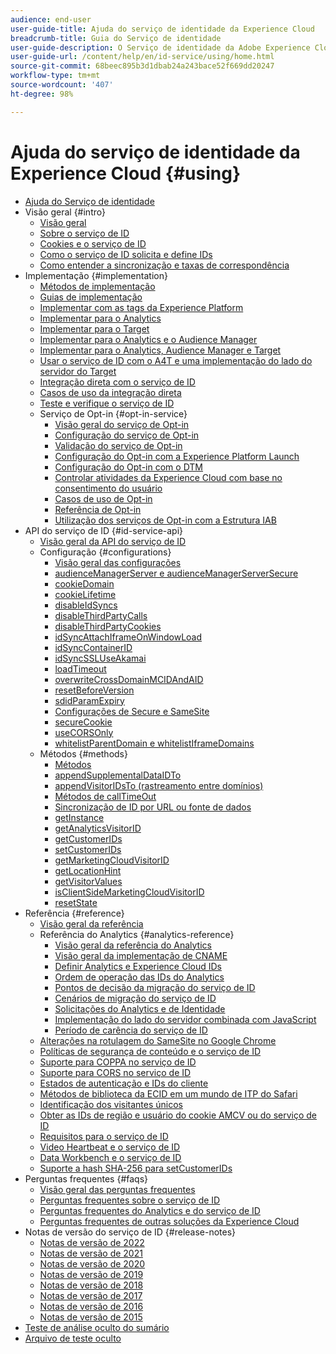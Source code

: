 ```yaml
---
audience: end-user
user-guide-title: Ajuda do serviço de identidade da Experience Cloud
breadcrumb-title: Guia do Serviço de identidade
user-guide-description: O Serviço de identidade da Adobe Experience Cloud fornece uma ID contínua e universal que identifica seus visitantes em todas as soluções da Experience Cloud. Ele ajuda a substituir o código de geração de ID herdado para soluções e serviços da Experience Cloud.
user-guide-url: /content/help/en/id-service/using/home.html
source-git-commit: 68beec895b3d1dbab24a243bace52f669dd20247
workflow-type: tm+mt
source-wordcount: '407'
ht-degree: 98%

---
```



# Ajuda do serviço de identidade da Experience Cloud {#using}

+ [Ajuda do Serviço de identidade](home.md)
+ Visão geral {#intro}
   + [Visão geral](introduction/overview.md)
   + [Sobre o serviço de ID](introduction/about-id-service.md)
   + [Cookies e o serviço de ID](introduction/cookies.md)
   + [Como o serviço de ID solicita e define IDs](introduction/id-request.md)
   + [Como entender a sincronização e taxas de correspondência](introduction/match-rates.md)
+ Implementação {#implementation}
   + [Métodos de implementação](implementation-guides/implementation-methods.md)
   + [Guias de implementação](implementation-guides/implementation-guides.md)
   + [Implementar com as tags da Experience Platform](implementation-guides/ecid-implement-with-launch.md)
   + [Implementar para o Analytics](implementation-guides/setup-analytics.md)
   + [Implementar para o Target](implementation-guides/setup-target.md)
   + [Implementar para o Analytics e o Audience Manager](implementation-guides/setup-aam-analytics.md)
   + [Implementar para o Analytics, Audience Manager e Target](implementation-guides/setup-aam-analytics-target.md)
   + [Usar o serviço de ID com o A4T e uma implementação do lado do servidor do Target](implementation-guides/ecid-a4t-target.md)
   + [Integração direta com o serviço de ID](implementation-guides/direct-integration.md)
   + [Casos de uso da integração direta](implementation-guides/direct-integration-examples.md)
   + [Teste e verifique o serviço de ID](implementation-guides/test-verify.md)
   + Serviço de Opt-in {#opt-in-service}
      + [Visão geral do serviço de Opt-in](implementation-guides/opt-in-service/optin-overview.md)
      + [Configuração do serviço de Opt-in](implementation-guides/opt-in-service/getting-started.md)
      + [Validação do serviço de Opt-in](implementation-guides/opt-in-service/testing-optin-and-iab-plugin.md)
      + [Configuração do Opt-in com a Experience Platform Launch](implementation-guides/opt-in-service/launch.md)
      + [Configuração do Opt-in com o DTM](implementation-guides/opt-in-service/optin-dtm.md)
      + [Controlar atividades da Experience Cloud com base no consentimento do usuário](implementation-guides/opt-in-service/use-opt-in-to-control-experience-cloud-activities-based-on-user-consent.md)
      + [Casos de uso de Opt-in](implementation-guides/opt-in-service/use-cases.md)
      + [Referência de Opt-in](implementation-guides/opt-in-service/api.md)
      + [Utilização dos serviços de Opt-in com a Estrutura IAB](implementation-guides/opt-in-service/iab.md)
+ API do serviço de ID {#id-service-api}
   + [Visão geral da API do serviço de ID](library/library.md)
   + Configuração {#configurations}
      + [Visão geral das configurações](library/function-vars/function-vars.md)
      + [audienceManagerServer e audienceManagerServerSecure](library/function-vars/subdomain-config.md)
      + [cookieDomain](library/function-vars/cookiedomain.md)
      + [cookieLifetime](library/function-vars/cookielifetime.md)
      + [disableIdSyncs](library/function-vars/disableidsync.md)
      + [disableThirdPartyCalls](library/function-vars/disablethirdpartycalls.md)
      + [disableThirdPartyCookies](library/function-vars/disable-cookies.md)
      + [idSyncAttachIframeOnWindowLoad](library/function-vars/idsyncattachiframeonwindowload.md)
      + [idSyncContainerID](library/function-vars/idsyncontainerid.md)
      + [idSyncSSLUseAkamai](library/function-vars/idsyncssluseakamai.md)
      + [loadTimeout](library/function-vars/loadtimeout.md)
      + [overwriteCrossDomainMCIDAndAID](library/function-vars/overwrite-visitor-id.md)
      + [resetBeforeVersion](library/function-vars/resetbeforeversion.md)
      + [sdidParamExpiry](library/function-vars/sdidparamexpiry.md)
      + [Configurações de Secure e SameSite](library/function-vars/secure-samesite-config.md)
      + [secureCookie](library/function-vars/securecookie.md)
      + [useCORSOnly](library/function-vars/use-cors-only.md)
      + [whitelistParentDomain e whitelistIframeDomains](library/function-vars/whitelistdomain.md)
   + Métodos {#methods}
      + [Métodos](library/get-set/get-set.md)
      + [appendSupplementalDataIDTo](library/get-set/appendsupplementaldataidto.md)
      + [appendVisitorIDsTo (rastreamento entre domínios)](library/get-set/appendvisitorid.md)
      + [Métodos de callTimeOut](library/get-set/timeout-functions.md)
      + [Sincronização de ID por URL ou fonte de dados](library/get-set/idsync.md)
      + [getInstance](library/get-set/getinstance.md)
      + [getAnalyticsVisitorID](library/get-set/getanalyticsvisitorid.md)
      + [getCustomerIDs](library/get-set/getcustomerids.md)
      + [setCustomerIDs](library/get-set/setcustomerids.md)
      + [getMarketingCloudVisitorID](library/get-set/getmcvid.md)
      + [getLocationHint](library/get-set/getlocationhint.md)
      + [getVisitorValues](library/get-set/getvisitorvalues.md)
      + [isClientSideMarketingCloudVisitorID](library/get-set/client-side-id.md)
      + [resetState](library/get-set/resetstate.md)
+ Referência {#reference}
   + [Visão geral da referência](reference/reference.md)
   + Referência do Analytics {#analytics-reference}
      + [Visão geral da referência do Analytics](reference/analytics-reference/analytics-reference.md)
      + [Visão geral da implementação de CNAME](reference/analytics-reference/cname.md)
      + [Definir Analytics e Experience Cloud IDs](reference/analytics-reference/analytics-ids.md)
      + [Ordem de operação das IDs do Analytics](reference/analytics-reference/analytics-order-of-operations.md)
      + [Pontos de decisão da migração do serviço de ID](reference/analytics-reference/migration-decisions.md)
      + [Cenários de migração do serviço de ID](reference/analytics-reference/migration-scenarios.md)
      + [Solicitações do Analytics e de Identidade](reference/analytics-reference/legacy-analytics.md)
      + [Implementação do lado do servidor combinada com JavaScript](reference/analytics-reference/server-side.md)
      + [Período de carência do serviço de ID](reference/analytics-reference/grace-period.md)
   + [Alterações na rotulagem do SameSite no Google Chrome](reference/chrome-samesite-labelling.md)
   + [Políticas de segurança de conteúdo e o serviço de ID](reference/csp.md)
   + [Suporte para COPPA no serviço de ID](reference/coppa.md)
   + [Suporte para CORS no serviço de ID](reference/cors.md)
   + [Estados de autenticação e IDs do cliente](reference/authenticated-state.md)
   + [Métodos de biblioteca da ECID em um mundo de ITP do Safari](reference/ecid-library-methods.md)
   + [Identificação dos visitantes únicos](reference/unique-vis-method.md)
   + [Obter as IDs de região e usuário do cookie AMCV ou do serviço de ID](reference/regions.md)
   + [Requisitos para o serviço de ID](reference/requirements.md)
   + [Video Heartbeat e o serviço de ID](reference/heartbeat.md)
   + [Data Workbench e o serviço de ID](reference/dwb.md)
   + [Suporte a hash SHA-256 para setCustomerIDs](reference/hashing-support.md)
+ Perguntas frequentes {#faqs}
   + [Visão geral das perguntas frequentes](faq-intro/faq-intro.md)
   + [Perguntas frequentes sobre o serviço de ID](faq-intro/faq.md)
   + [Perguntas frequentes do Analytics e do serviço de ID](faq-intro/analytics-faq.md)
   + [Perguntas frequentes de outras soluções da Experience Cloud](faq-intro/other-faq.md)
+ Notas de versão do serviço de ID {#release-notes}
   + [Notas de versão de 2022](release-notes/notes-2022.md)
   + [Notas de versão de 2021](release-notes/notes-2021.md)
   + [Notas de versão de 2020](release-notes/notes-2020.md)
   + [Notas de versão de 2019](release-notes/notes-2019.md)
   + [Notas de versão de 2018](release-notes/notes-2018.md)
   + [Notas de versão de 2017](release-notes/notes-2017.md)
   + [Notas de versão de 2016](release-notes/notes-2016.md)
   + [Notas de versão de 2015](release-notes/notes-2015.md)
+ [Teste de análise oculto do sumário](analytics-test-file-hidetoc.md)
+ [Arquivo de teste oculto](hidden-file.md)
